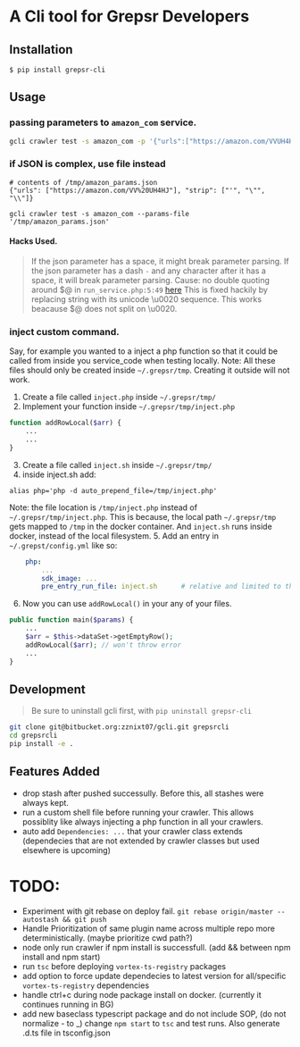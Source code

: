 # A Cli tool for Grepsr Developers

## Installation
```
$ pip install grepsr-cli
```


## Usage
### passing parameters to `amazon_com` service.
```bash
gcli crawler test -s amazon_com -p '{"urls":["https://amazon.com/VVUH4HJ","https://amazon.com/FV4434"]}'
```

### if JSON is complex, use file instead
```
# contents of /tmp/amazon_params.json
{"urls": ["https://amazon.com/VV%20UH4HJ"], "strip": ["'", "\"", "\\"]}

gcli crawler test -s amazon_com --params-file '/tmp/amazon_params.json'
```

#### Hacks Used.
> If the json parameter has a space, it might break parameter parsing.
> If the json parameter has a dash `-` and any character after it has a space, it will break parameter parsing.
Cause: no double quoting around $@ in `run_service.php:5:49` [here](https://bitbucket.org/grepsr/vortex-backend/src/09c263fb0bb538003db01e1d6742a43ae6ebc61a/deploy/vortex-backend/scripts/run_service.sh#lines-5)
> This is fixed hackily by replacing string with its unicode \u0020 sequence. This works beacause $@ does not split on \u0020.

### inject custom command.
Say, for example you wanted to a inject a php function so that it could be called from inside you service_code when testing locally.
Note: All these files should only be created inside `~/.grepsr/tmp`. Creating it outside will not work.

1. Create a file called `inject.php` inside `~/.grepsr/tmp/`
2. Implement your function inside `~/.grepsr/tmp/inject.php`
```php
function addRowLocal($arr) {
    ...
    ...
}
```
3. Create a file called `inject.sh` inside `~/.grepsr/tmp/`
4. inside inject.sh add:
```
alias php='php -d auto_prepend_file=/tmp/inject.php'
```
Note: the file location is `/tmp/inject.php` instead of `~/.grepsr/tmp/inject.php`.
This is because, the local path `~/.grepsr/tmp` gets mapped to `/tmp` in the docker container.
And `inject.sh` runs inside docker, instead of the local filesystem.
5. Add an entry in `~/.grepst/config.yml` like so:
```yml
    php:
        ...
        sdk_image: ...
        pre_entry_run_file: inject.sh      # relative and limited to the tmp/ dir
```
6. Now you can use `addRowLocal()` in your any of your files.
```php
public function main($params) {
    ...
    $arr = $this->dataSet->getEmptyRow();
    addRowLocal($arr); // won't throw error
    ...
}
```
## Development
> Be sure to uninstall gcli first, with
`pip uninstall grepsr-cli`

```bash
git clone git@bitbucket.org:zznixt07/gcli.git grepsrcli
cd grepsrcli
pip install -e .
```

## Features Added
- drop stash after pushed successully. Before this, all stashes were always kept.
- run a custom shell file before running your crawler. This allows possiblity like always injecting a php function in all your crawlers.
- auto add `Dependencies: ...` that your crawler class extends (dependecies that are not extended by crawler classes but used elsewhere is upcoming)


# TODO:
- Experiment with git rebase on deploy fail. `git rebase origin/master --autostash && git push`
- Handle Prioritization of same plugin name across multiple repo more deterministically. (maybe prioritize cwd path?)
- node only run crawler if npm install is successfull. (add && between npm install and npm start)
- run `tsc` before deploying `vortex-ts-registry` packages
- add option to force update dependecies to latest version for all/specific `vortex-ts-registry` dependencies
- handle ctrl+c during node package install on docker. (currently it continues running in BG)
- add new baseclass typescript package and do not include SOP, (do not normalize - to _) change `npm start` to `tsc` and test runs. Also generate .d.ts file in tsconfig.json